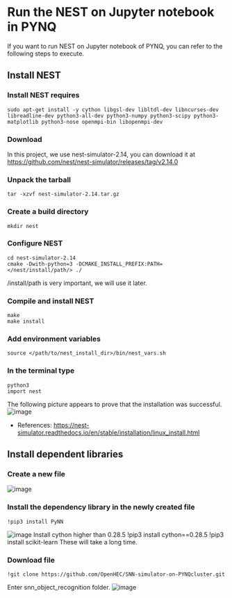 # Run the NEST on Jupyter notebook in PYNQ
If you want to run NEST on Jupyter notebook of PYNQ, you can refer to the following steps to execute.
## Install NEST
### Install NEST requires
    sudo apt-get install -y cython libgsl-dev libltdl-dev libncurses-dev libreadline-dev python3-all-dev python3-numpy python3-scipy python3-matplotlib python3-nose openmpi-bin libopenmpi-dev
### Download
In this project, we use nest-simulator-2.14, you can download it at https://github.com/nest/nest-simulator/releases/tag/v2.14.0
### Unpack the tarball
    tar -xzvf nest-simulator-2.14.tar.gz
### Create a build directory
    mkdir nest
### Configure NEST
    cd nest-simulator-2.14 
    cmake -Dwith-python=3 -DCMAKE_INSTALL_PREFIX:PATH=</nest/install/path/> ./
/install/path is very important, we will use it later.
### Compile and install NEST
    make
    make install
### Add environment variables
    source </path/to/nest_install_dir>/bin/nest_vars.sh
### In the terminal type
    python3
    import nest
The following picture appears to prove that the installation was successful.
![image](https://github.com/OpenHEC/SNN-simulator-on-PYNQcluster/blob/master/NEST_PYNQ_Jupyter/image/1.png)
* References: https://nest-simulator.readthedocs.io/en/stable/installation/linux_install.html
## Install dependent libraries
### Create a new file
![image](https://github.com/OpenHEC/SNN-simulator-on-PYNQcluster/blob/master/NEST_PYNQ_Jupyter/image/2.png)
### Install the dependency library in the newly created file
    !pip3 install PyNN
![image](https://github.com/OpenHEC/SNN-simulator-on-PYNQcluster/blob/master/NEST_PYNQ_Jupyter/image/3.png)
Install cython higher than 0.28.5
    !pip3 install cython==0.28.5
    !pip3 install scikit-learn
These will take a long time.
### Download file
    !git clone https://github.com/OpenHEC/SNN-simulator-on-PYNQcluster.git
Enter snn_object_recognition folder.
![image](https://github.com/OpenHEC/SNN-simulator-on-PYNQcluster/blob/master/NEST_PYNQ_Jupyter/image/7.png)
